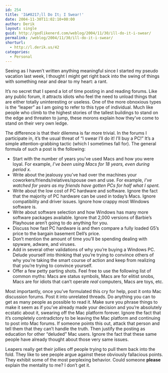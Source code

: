 ```yaml
---
id: 254
title: 'I&#8217;ll Do It; I Swear!'
date: 2004-11-30T11:02:10+00:00
author: Derik
layout: single
guid: http://godlikenerd.com/weblog/2004/11/30/ill-do-it-i-swear/
permalink: /weblog/2004/11/30/ill-do-it-i-swear/
shorturl:
  - http://l.derik.us/42
categories:
  - Personal
---
```

Seeing as I haven&#8217;t written anything meaningful since I started my pseudo vacation last week, I thought I might get right back into the swing of things with something near and dear to my heart: a rant.

It&#8217;s no secret that I spend a lot of time posting in and reading forums. Like any public forum, it attracts idiots who feel the need to unload things that are either totally uninteresting or useless. One of the more obnoxious types is the &#8220;leaper&#8221; as I am going to refer to this type of individual. Much like people who climb to the highest stories of the tallest buildings to stand on the edge and threaten to jump, these morons explain how they&#8217;ve come to stand on their very own ledge.

The difference is that their dilemma is far more trivial. In the forums I participate in, it&#8217;s the usual threat of &#8220;I swear I&#8217;ll do it! I&#8217;ll buy a PC!&#8221; It&#8217;s a simple attention-grabbing tactic (which I sometimes fall for). The general formula of such a post is the following:

  * Start with the number of years you&#8217;ve used Macs and how you were loyal. For example, _I&#8217;ve been using Macs for 18 years, even during period x._
  * Write about the jealousy you&#8217;ve had over the machines your coworkers/friends/relatives/spouse own and use. For example, _I&#8217;ve watched for years as my friends have gotten PCs for half what I spent._
  * Write about the low cost of PC hardware and software. Ignore the fact that the majority of PC hardware can be used in today&#8217;s Macs. Ignore compatibility and driver issues. Ignore how crappy most Windows software is.
  * Write about software selection and how Windows has many more software packages available. Ignore that 2,000 versions of Barbie&#8217;s Playhouse aren&#8217;t going to do anything for you.
  * Discuss how fast PC hardware is and then compare a fully loaded G5&#8217;s price to the bargain basement Dell&#8217;s price.
  * Don&#8217;t mention the amount of time you&#8217;ll be spending dealing with spyware, adware, and viruses.
  * Add in several other validations of why you&#8217;re buying a Windows PC. Delude yourself into thinking that you&#8217;re trying to convince others of why you&#8217;re taking the smart course of action and keep from realizing that you&#8217;re trying to convince yourself.
  * Offer a few petty parting shots. Feel free to use the following list of common myths: Macs are status symbols, Macs are for elitist snobs, Macs are for idiots that can&#8217;t operate _real_ computers, Macs are toys, etc.

Most importantly, once you&#8217;ve formulated this cry for help, post it onto Mac discussion forums. Post it into unrelated threads. Do anything you can to get as many people as possible to read it. Make sure you phrase things to make it seem as if you&#8217;ve already made your decision and you&#8217;re absolutely ecstatic about it, swearing off the Mac platform forever. Ignore the fact that it&#8217;s completely contradictory to be leaving the Mac platform and continuing to post into Mac forums. If someone points this out, attack that person and tell them that they can&#8217;t handle the truth. Then justify the posting as education for other &#8220;deluded&#8221; Mac users. Ignore the fact that these same people have already thought about those very same issues.

Leapers really get their jollies off people trying to pull them back into the fold. They like to see people argue against these obviously fallacious points. They exhibit some of the most perplexing behavior. Could someone **please** explain the mentality to me? I don&#8217;t get it.